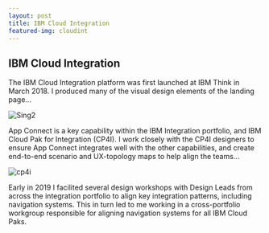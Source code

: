 ```yaml
---
layout: post
title: IBM Cloud Integration
featured-img: cloudint
---
```




## IBM Cloud Integration

The IBM Cloud Integration platform was first launched at IBM Think in March 2018. I produced many of the visual design elements of the landing page...

![Sing2](https://garythornton.github.io/portfolio/assets/img/posts/singularity.jpg)

App Connect is a key capability within the IBM Integration portfolio, and IBM Cloud Pak for Integration (CP4I). I work closely with the CP4I designers to ensure App Connect integrates well with the other capabilities, and create end-to-end scenario and UX-topology maps to help align the teams...  

![cp4i](https://garythornton.github.io/portfolio/assets/img/posts/cp4i-e2e2.jpg)

Early in 2019 I facilited several design workshops with Design Leads from across the integration portfolio to align key integration patterns, including navigation systems. This in turn led to me working in a cross-portfolio workgroup responsible for aligning navigation systems for all IBM Cloud Paks.
